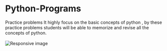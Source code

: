 # Python-Programs
Practice problems
It highly focus on the basic concepts of python , by these practice problems students will be able to memorize and revise all the concepts of python. 
<br><br>
<img src="https://content.techgig.com/photo/84677604/5-reasons-to-use-python-programming-language-for-web-app-development.jpg?237359" class="img-fluid" alt="Responsive image">
